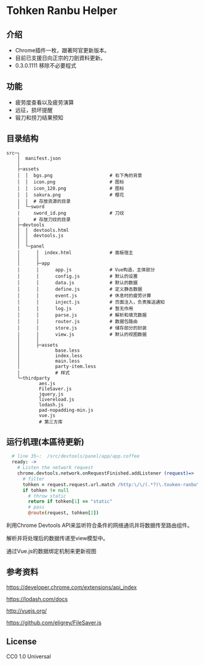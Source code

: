 # Tohken Ranbu Helper
## 介绍
* Chrome插件一枚，跟著阿官更新版本。
* 目前已支援日向正宗的刀劍資料更新。
* 0.3.0.1111 移除不必要程式

## 功能
* 疲劳度查看以及疲劳演算
* 远征，损坏提醒
* 锻刀和捞刀结果预知

## 目录结构
```
src─┐
    │  manifest.json
    │
    ├─assets
    │  │  bgs.png                     # 右下角的背景
    │  │  icon.png                    # 图标
    │  │  icon_128.png                # 图标
    │  │  sakura.png                  # 樱花
    │  │  # 存放资源的目录
    │  └─sword
    |     sword_id.png                # 刀纹
    │     # 存放刀纹的目录
    ├─devtools
    │  │  devtools.html
    │  │  devtools.js
    │  │
    │  └─panel
    │      │  index.html              # 面板宿主
    │      │
    │      ├─app
    │      │      app.js              # Vue构造，主体部分
    │      │      config.js           # 默认的设置
    │      │      data.js             # 默认的数据
    │      │      define.js           # 定义静态数据
    │      │      event.js            # 休息时的疲劳计算
    │      │      inject.js           # 页面注入，负责推送通知
    │      │      log.js              # 暂无作用
    │      │      parse.js            # 解析和填充数据
    │      │      router.js           # 数据包路由
    │      │      store.js            # 储存部分的封装
    │      │      view.js             # 默认的视图数据
    │      │
    │      ├─assets
    │             base.less
    │             index.less
    │             main.less
    │             party-item.less
    │             # 样式
    └─thirdparty
            aes.js
            FileSaver.js
            jquery.js
            livereload.js
            lodash.js
            pad-nopadding-min.js
            vue.js
            # 第三方库
```
## 运行机理(本區待更新)
```coffee
  # line 35~:  /src/devtools/panel/app/app.coffee
  ready: ->
    # Listen the network request
    chrome.devtools.network.onRequestFinished.addListener (request)=>
      # filter
      tohken = request.request.url.match /http:\/\/(.*?)\.touken-ranbu\.jp\/(.*)/
      if tohken != null
        # throw static
        return if tohken[1] == "static"
        # pass
        @route(request, tohken[2])
```
利用Chrome Devtools API来监听符合条件的网络通讯并将数据传至路由组件。

解析并将处理后的数据传递至view模型中。

通过Vue.js的数据绑定机制来更新视图

## 参考资料
https://developer.chrome.com/extensions/api_index

https://lodash.com/docs

http://vuejs.org/

https://github.com/eligrey/FileSaver.js

## License
CC0 1.0 Universal
